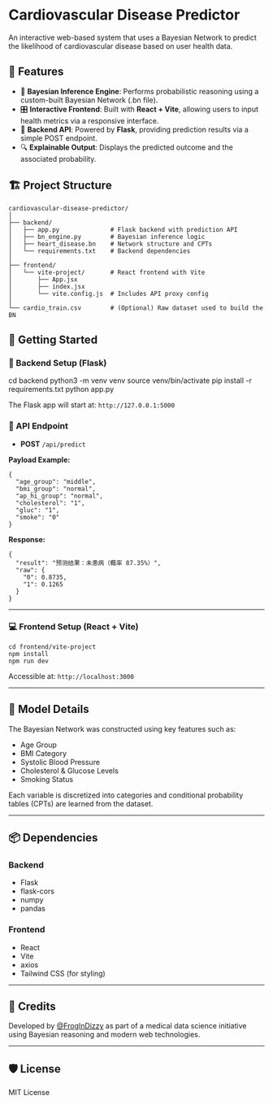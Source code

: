 
# Cardiovascular Disease Predictor

An interactive web-based system that uses a Bayesian Network to predict the likelihood of cardiovascular disease based on user health data.

## 🌟 Features

- 🧠 **Bayesian Inference Engine**: Performs probabilistic reasoning using a custom-built Bayesian Network (.bn file).
- 🎛️ **Interactive Frontend**: Built with **React + Vite**, allowing users to input health metrics via a responsive interface.
- 🔗 **Backend API**: Powered by **Flask**, providing prediction results via a simple POST endpoint.
- 🔍 **Explainable Output**: Displays the predicted outcome and the associated probability.

## 🏗️ Project Structure

```
cardiovascular-disease-predictor/
│
├── backend/
│   ├── app.py              # Flask backend with prediction API
│   ├── bn_engine.py        # Bayesian inference logic
│   ├── heart_disease.bn    # Network structure and CPTs
│   └── requirements.txt    # Backend dependencies
│
├── frontend/
│   └── vite-project/       # React frontend with Vite
│       ├── App.jsx
│       ├── index.jsx
│       └── vite.config.js  # Includes API proxy config
│
└── cardio_train.csv        # (Optional) Raw dataset used to build the BN
```

## 🚀 Getting Started

### 🔧 Backend Setup (Flask)


cd backend
python3 -m venv venv
source venv/bin/activate
pip install -r requirements.txt
python app.py


The Flask app will start at: `http://127.0.0.1:5000`

### 🧪 API Endpoint

- **POST** `/api/predict`

**Payload Example:**
```
{
  "age_group": "middle",
  "bmi_group": "normal",
  "ap_hi_group": "normal",
  "cholesterol": "1",
  "gluc": "1",
  "smoke": "0"
}
```
**Response:**

```
{
  "result": "预测结果：未患病（概率 87.35%）",
  "raw": {
    "0": 0.8735,
    "1": 0.1265
  }
}
```

---

### 💻 Frontend Setup (React + Vite)

```
cd frontend/vite-project
npm install
npm run dev
```

Accessible at: `http://localhost:3000`

---

## 🧠 Model Details

The Bayesian Network was constructed using key features such as:

- Age Group
- BMI Category
- Systolic Blood Pressure
- Cholesterol & Glucose Levels
- Smoking Status

Each variable is discretized into categories and conditional probability tables (CPTs) are learned from the dataset.

---

## 📦 Dependencies

### Backend

- Flask
- flask-cors
- numpy
- pandas

### Frontend

- React
- Vite
- axios
- Tailwind CSS (for styling)

---

## 🙌 Credits

Developed by [@FrogInDizzy](https://github.com/FrogInDizzy) as part of a medical data science initiative using Bayesian reasoning and modern web technologies.

---

## 🛡️ License

MIT License
